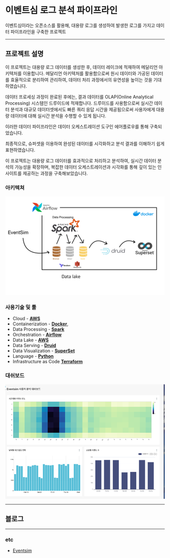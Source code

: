 # 이벤트심 로그 분석 파이프라인


이벤트심이라는 오픈소스를 활용해, 대용량 로그를 생성하여 발생한 로그를 가지고 데이터 파이프라인을 구축한 프로젝트

---

## 프로젝트 설명

이 프로젝트는 대용량 로그 데이터를 생성한 후, 데이터 레이크에 적재하여 메달리언 아키텍처를 이용합니다. 메달리언 아키텍처를 활용함으로써 원시 데이터와 가공된 데이터를 효율적으로 분리하여 관리하여, 데이터 처리 과정에서의 유연성을 높이는 것을 기대하였습니다.

데이터 프로세싱 과정이 완료된 후에는, 결과 데이터를 OLAP(Online Analytical Processing) 시스템인 드루이드에 적재합니다. 드루이드를 사용함으로써 실시간 데이터 분석과 대규모 데이터셋에서도 빠른 쿼리 응답 시간을 제공됨으로써 사용자에게 대용량 데이터에 대해 실시간 분석을 수행할 수 있게 됩니다.

이러한 데이터 파이프라인은 데이터 오케스트레이션 도구인 에어플로우를 통해 구축되었습니다.

최종적으로, 슈퍼셋을 이용하여 완성된 데이터를 시각화하고 분석 결과를 이해하기 쉽게 표현하였습니다.

이 프로젝트는 대용량 로그 데이터를 효과적으로 처리하고 분석하여, 실시간 데이터 분석의 가능성을 확장하며, 복잡한 데이터 오케스트레이션과 시각화를 통해 깊이 있는 인사이트를 제공하는 과정을 구축해보았습니다.

### 아키텍쳐

<img width="738" alt="image" src="https://github.com/ParkJJungmIn/flab-data-pipeline/blob/main/img/ar.png?raw=true">


### 사용기술 및 툴

- Cloud - [**AWS**](https://aws.amazon.com/)
- Containerization - [**Docker**](https://www.docker.com),
- Data Processing - [**Spark**](https://spark.apache.org/)
- Orchestration - [**Airflow**](https://airflow.apache.org)
- Data Lake - [**AWS**](https://aws.amazon.com/)
- Data Serving - [**Druid**](https://druid.apache.org/)
- Data Visualization - [**SuperSet**](https://superset.apache.org/)
- Language - [**Python**](https://www.python.org)
- Infrastructure as Code [**Terraform**](https://www.terraform.io/)

### 대쉬보드

![](https://github.com/ParkJJungmIn/flab-data-pipeline/blob/main/img/dashboard.png?raw=true)

---

## 블로그



---

### etc

- [Eventsim](https://github.com/Interana/eventsim)